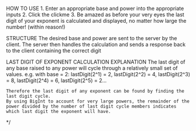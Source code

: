 HOW TO USE
    1. Enter an appropriate base and power into the appropriate inputs
    2. Click the clickme
    3. Be amazed as before your very eyes the last digit of your exponent is calculated and displayed, no matter how large the number! (within reason!)

STRUCTURE
    The desired base and power are sent to the server by the client.
    The server then handles the calculation and sends a response back to the client containing the correct digit

LAST DIGIT OF EXPONENT CALCULATION EXPLANATION
    The last digit of any base raised to any power will cycle through a relatively small set of values.
    e.g. with base = 2: lastDigit(2^1) = 2, lastDigit(2^2) = 4, lastDigit(2^3) = 8, lastDigit(2^4) = 6, lastDigit(2^5) = 2...
    
    Therefore the last digit of any exponent can be found by finding the last digit cycle.
    By using BigInt to account for very large powers, the remainder of the power divided by the number of last digit cycle members indicates which last digit the exponent will have.
*/    